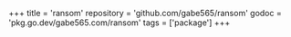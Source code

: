 +++
title = 'ransom'
repository = 'github.com/gabe565/ransom'
godoc = 'pkg.go.dev/gabe565.com/ransom'
tags = ['package']
+++
